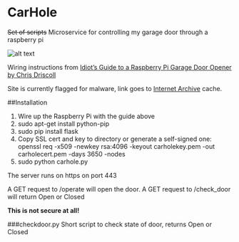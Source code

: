 # CarHole

~~Set of scripts~~ Microservice for controlling my garage door through a raspberry pi

![alt text](https://frinkiac.com/meme/S06E23/1075707.jpg?b64lines=IEhFWSwgRkVMTEFTLCBUSEUgR0FSQUdFLgogT09ILCBMQS1ESS1EQSwgTVIuIEZSRU5DSAogTUFOLiAKCgoKCgpXSEFUIERPIFlPVSBDQUxMIElUPwoKCiBBIENBUiBIT0xFLg== "A counterfit jeans ring operating out of my carhole!")

Wiring instructions from [Idiot’s Guide to a Raspberry Pi Garage Door Opener by Chris Driscoll](https://web.archive.org/web/20161108145900/http://www.driscocity.com/idiots-guide-to-a-raspberry-pi-garage-door-opener/) 

Site is currently flagged for malware, link goes to [Internet Archive](https://archive.org/web/) cache.

##Installation

1. Wire up the Raspberry Pi with the guide above
2. sudo apt-get install python-pip
3. sudo pip install flask
4. Copy SSL cert and key to directory or generate a self-signed one: openssl req -x509 -newkey rsa:4096 -keyout carholekey.pem -out carholecert.pem -days 3650 -nodes
5. sudo python carhole.py

The server runs on https on port 443

A GET request to /operate will open the door.
A GET request to /check_door will return Open or Closed


**This is not secure at all!**

###checkdoor.py
Short script to check state of door, returns Open or Closed

